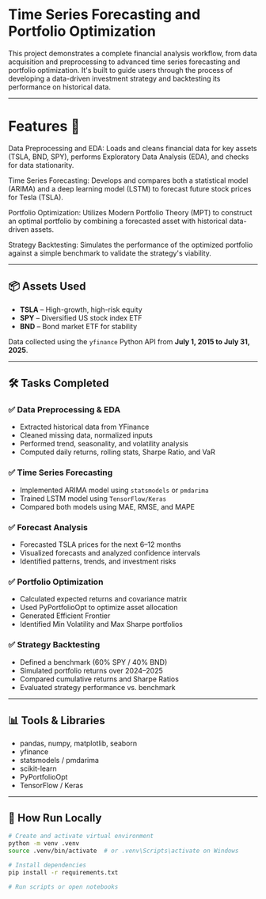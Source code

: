 # Time Series Forecasting and Portfolio Optimization

This project demonstrates a complete financial analysis workflow, from data acquisition and preprocessing to advanced time series forecasting and portfolio optimization. It's built to guide users through the process of developing a data-driven investment strategy and backtesting its performance on historical data.

---

# Features 🌟

Data Preprocessing and EDA: Loads and cleans financial data for key assets (TSLA, BND, SPY), performs Exploratory Data Analysis (EDA), and checks for data stationarity.

Time Series Forecasting: Develops and compares both a statistical model (ARIMA) and a deep learning model (LSTM) to forecast future stock prices for Tesla (TSLA).

Portfolio Optimization: Utilizes Modern Portfolio Theory (MPT) to construct an optimal portfolio by combining a forecasted asset with historical data-driven assets.

Strategy Backtesting: Simulates the performance of the optimized portfolio against a simple benchmark to validate the strategy's viability.

---

## 📦 Assets Used

- **TSLA** – High-growth, high-risk equity
- **SPY** – Diversified US stock index ETF
- **BND** – Bond market ETF for stability

Data collected using the `yfinance` Python API from **July 1, 2015 to July 31, 2025**.

---

## 🛠️ Tasks Completed

### ✅ Data Preprocessing & EDA
- Extracted historical data from YFinance
- Cleaned missing data, normalized inputs
- Performed trend, seasonality, and volatility analysis
- Computed daily returns, rolling stats, Sharpe Ratio, and VaR

### ✅ Time Series Forecasting
- Implemented ARIMA model using `statsmodels` or `pmdarima`
- Trained LSTM model using `TensorFlow/Keras`
- Compared both models using MAE, RMSE, and MAPE

### ✅ Forecast Analysis
- Forecasted TSLA prices for the next 6–12 months
- Visualized forecasts and analyzed confidence intervals
- Identified patterns, trends, and investment risks

### ✅ Portfolio Optimization
- Calculated expected returns and covariance matrix
- Used PyPortfolioOpt to optimize asset allocation
- Generated Efficient Frontier
- Identified Min Volatility and Max Sharpe portfolios

### ✅ Strategy Backtesting
- Defined a benchmark (60% SPY / 40% BND)
- Simulated portfolio returns over 2024–2025
- Compared cumulative returns and Sharpe Ratios
- Evaluated strategy performance vs. benchmark

---

## 📊 Tools & Libraries

- pandas, numpy, matplotlib, seaborn
- yfinance
- statsmodels / pmdarima
- scikit-learn
- PyPortfolioOpt
- TensorFlow / Keras

---

## 🚀 How Run Locally

```bash
# Create and activate virtual environment
python -m venv .venv
source .venv/bin/activate  # or .venv\Scripts\activate on Windows

# Install dependencies
pip install -r requirements.txt

# Run scripts or open notebooks
